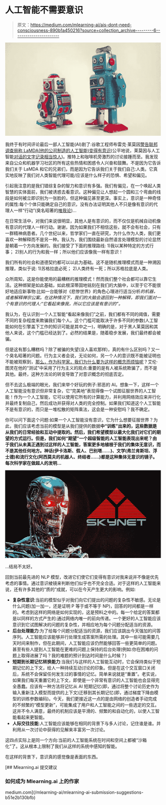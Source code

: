 # 人工智能不需要意识

> 原文：<https://medium.com/mlearning-ai/ais-dont-need-consciousness-890b1a450216?source=collection_archive---------6----------------------->

![](img/88eba39dcd60bde9f1cb662ca28e96c1.png)

我终于有时间评论最后一部人工智能(AI)剧了:谷歌工程师布雷克·莱莫因[警告联邦调查局称 LaMDA(他的公司制造的人工智能)变得有意识](https://www.huffpost.com/entry/blake-lemoine-lamda-sentient-artificial-intelligence-google_n_62a5613ee4b06169ca8c0a2e?d_id=3887326&ref=bffbhuffpost&ncid_tag=fcbklnkushpmg00000063&utm_medium=Social&utm_source=Facebook&utm_campaign=us_main&fbclid=IwAR0o5U4wv2cDP8o3XIAekj2Xh5wVPZVzVhyH696N8tnLv_m-YXtUDt0tFNU)(公平地说，莱莫因与人工智能[对话的文字记录相当惊人](https://cajundiscordian.medium.com/is-lamda-sentient-an-interview-ea64d916d917))。推特上和咖啡机旁激烈的讨论接踵而至。我发现来自公众和机器学习社区的所有这些热情和困惑令人兴奋和鼓舞。不是因为它告诉我们关于 LaMDA 和它的兄弟们，而是因为它告诉我们关于我们自己:人类。它真实地反映了我们对人类智能代理可能/应该是什么样子的恐惧、希望和偏见。

引起我注意的是我们错综复杂的智力和意识有多强。我们有偏见，在一个唤起人类智慧的实体面前，我们被诱惑去看意识。这种偏见让人想起一个圆和三个弯曲的线段是如何被立即识别为一张脸的，但这种偏见甚至更深。事实上，意识是一种奇怪的属性:每个个体只能确定自己的意识，没有办法证明其他人不只是像有意识的代理人一样“行动”(臭名昭著的[唯我论](https://en.wikipedia.org/wiki/Solipsism))...

在日常生活中，对我们来说很明显，其他人是有意识的，而不仅仅是机械自动机像有意识的代理人一样行动。谢谢，因为如果我们不相信这些，就不会有社会，只有一群精神病患者。几个世纪以来，哲学家们一直在研究，为什么作为人类，我们更喜欢一种解释而不是另一种。我认为，我们围绕最新自然语言处理模型的讨论显然是朝着一个方向发展的。我们接受了下面的推理路线:
1)我以某种特定的方式行事；
2)别人的行为和我一样；所以他们应该像我一样有意识！

我们所有的社会和道德契约都可以以此为基础。这不是随机推理模式而是一种溯因推理，类似于说:
1)苏格拉底必死；
2)人类终有一死；所以苏格拉底是人类。

众所周知，这是你能使用的最糟糕的推理模式！然而我们整个社会都可以靠它生活。这种绑架是如此基础，如此根深蒂固地铭刻在我们的大脑中，以至于它不能很好地适应新事物:比如一台能够对《悲惨世界》的角色心理进行适当分析*的机器，或者解释禅宗公案。在这种情况下，我们的大脑会退回到一种解释，即我们面对一个有意识的代理人:“它看起来像我，所以它应该是有意识的”。*

我认为，在认识到一个人工智能“看起来像我们”之前，我们都有不同的阈值，需要不同的复杂程度来欺骗我们每个人。这个门槛可能取决于许多不同的参数(人工智能如何在引擎盖下工作的知识可能是其中之一)，明确的是，对于黑人莱莫因和其他人来说，这个门槛已经达到了。必然的结果是，随着稳步发展，我们最终都会被骗。

但是这有那么糟糕吗？除了被骗的失望(没人喜欢那样)，真的有什么区别吗？又一个臭名昭著的问题。行为主义者会说，无论如何，另一个人的意识既不能被证明也不能被观察到，[那么，作为科学家，我们为什么要为这样的概念而烦恼呢](https://en.wikipedia.org/wiki/Logical_behaviorism)？艾伦·图灵在他的“测试”中采用了行为主义的观点:重要的是有人被系统欺骗了，而不是其他。最终，这种方法论的转变导致了对意识概念的彻底否定。

但不去这么极端的眼光，我们来举个好玩的例子:邪恶的 AI。想象一下，这样一个人工智能没有意识但非常复杂，它“完美地”表现得像一个试图征服世界的人工智能！作为一个人工智能，它可以使用它所有的计算能力，并利用网络效应来并行化并最终复制自己，然后成功并获得对人类的完全控制。如果我们知道这个人工智能不是有意识的，而只是一堆松散的矩阵乘法，这会是一种安慰吗？我不确定。

你可以问下面这个问题:如果一个人工智能没有意识，它为什么想要征服世界？为此，我们应该考虑当前的模型是从我们提供的数据**中“训练”出来的，这些数据是从我们的日常经验和互动中提取的。然后，我们希望模型以最大化我们对它们的期望的方式运行。但是，我们如何“期望”一个超级智能的人工智能表现出来呢？由于我们从未真正遇到过这样的人工智能，答案更多地植根于我们的集体无意识，而不是其他任何地方。神话(伊卡洛斯、假人、巴别塔……)、文学(弗兰肯斯坦、浮士德)和流行文化(阿西莫夫的机器人、终结者……)都是这种集体无意识的镜子。每次科学家在做超人的发明…**

![](img/cb14170b5c60053a424c7b9338270052.png)

…结局不太好。

回到当前最先进的 NLP 模型，改进它们使它们变得有意识对我来说并不像是优先考虑的事情。通过意识棱镜来判断他们似乎也不完全合适。对于这样的人工智能来说，还有许多其他的“质的”成就，可以在今天产生更大的影响。例如:

*   **复杂性意识**:当前的模型似乎对我们向它们提出的问题的复杂性不敏感。无论是什么问题(加一加一，还是证明 P 等于或不等于 NP)，回答的时间都是一样的。考虑到这样的网络是如何实现的，这是预料之中的。每一个给定的答案都是以同样的方式产生的:通过网络内唯一的前向传递。一个更好的人工智能应该意识到它试图解决的问题的复杂性，并相应地为每个问题分配适当的资源。
*   **后台处理能力**:为了给每个问题分配适当的资源，我们应该跳出今天强加的问答序列。人工智能应该能够并行处理生成答案所需的处理。其中一些可能需要几天时间来制作，但在此期间，人工智能应该仍然能够回答一些更简单的问题。甚至有些人提到人工智能在更难的问题上保持的后台处理(例如:你在困难的问题上取得进展了吗？我的难题的预计到达时间是什么时候？)
*   **短期到长期记忆转换能力**:当我们与这样的人工智能互动时，它会保持类似于短期记忆的上下文，给人一种持续互动讨论的印象。但是在这个交互窗口关闭后，系统不会保留任何发生过的事情的记忆。简单来说就是“重置”。老实说，如果我们每天重置它的上下文，即使是一个非常有意识的人工智能也会显得完全愚蠢。应该有一种方法将记忆从 AI 短期记忆(即，通过将整个讨论历史作为输入重新注入模型而提供的上下文)迁移到其长期记忆(即，通过梯度下降由模型的训练参数编码)。今天，我们更接近这一点的是由网络的创造者手动完成的不频繁的“模型更新”，可能集成了用户和人工智能之间的一些选定的交互。这并不令人满意，最终的机制应该是平滑的、频繁的和自动化的，以使人工智能看起来更智能。
*   **人际交往技能**:人工智能应该能够在相同的背景下与多人讨论，记住谁是谁。并利用从一次讨论中获得的见解来丰富另一次讨论。

这四点实际上是同一个方向:当前的人工智能系统在时间和空间上都被“沙箱化”了。这从根本上限制了我们从这样的系统中感知的智能。

在这样的背景下，意识真的感觉像是表面的东西。

[](/mlearning-ai/mlearning-ai-submission-suggestions-b51e2b130bfb) [## Mlearning.ai 提交建议

### 如何成为 Mlearning.ai 上的作家

medium.com](/mlearning-ai/mlearning-ai-submission-suggestions-b51e2b130bfb)